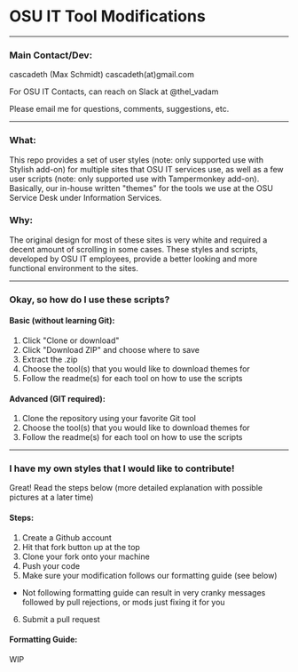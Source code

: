 # OSU IT Tool Modifications

***

### Main Contact/Dev: 

cascadeth (Max Schmidt)  cascadeth(at)gmail.com

For OSU IT Contacts, can reach on Slack at @thel_vadam

Please email me for questions, comments, suggestions, etc.

***

### What:
This repo provides a set of user styles (note: only supported use with Stylish add-on) for multiple sites
that OSU IT services use, as well as a few user scripts (note: only supported use with Tampermonkey add-on).
Basically, our in-house written "themes" for the tools we use at
the OSU Service Desk under Information Services.

### Why:
The original design for most of these sites is very white and
required a decent amount of scrolling in some cases.  These 
styles and scripts, developed by OSU IT employees, provide 
a better looking and more functional environment to the sites.

***

### Okay, so how do I use these scripts?
#### Basic (without learning Git):
1. Click "Clone or download" 
2. Click "Download ZIP" and choose where to save 
3. Extract the .zip 
4. Choose the tool(s) that you would like to download themes for 
5. Follow the readme(s) for each tool on how to use the scripts 

#### Advanced (GIT required):
1. Clone the repository using your favorite Git tool 
2. Choose the tool(s) that you would like to download themes for 
3. Follow the readme(s) for each tool on how to use the scripts 


***

### I have my own styles that I would like to contribute!
Great!  Read the steps below (more detailed explanation with possible pictures at a later time)

#### Steps:
1. Create a Github account 
2. Hit that fork button up at the top 
3. Clone your fork onto your machine 
4. Push your code 
5. Make sure your modification follows our formatting guide (see below) 
  * Not following formatting guide can result in very cranky messages followed by pull rejections, or mods just fixing it for you 
6. Submit a pull request 

#### Formatting Guide:
WIP